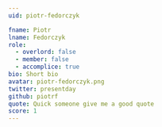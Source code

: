 ```yaml
---
uid: piotr-fedorczyk

fname: Piotr
lname: Fedorczyk
role:
  - overlord: false
  - member: false
  - accomplice: true
bio: Short bio
avatar: piotr-fedorczyk.png
twitter: presentday
github: piotrf
quote: Quick someone give me a good quote
score: 1
---
```

